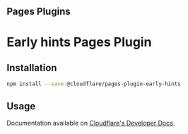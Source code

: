 ## Pages Plugins

# Early hints Pages Plugin

## Installation

```sh
npm install --save @cloudflare/pages-plugin-early-hints
```

## Usage

Documentation available on [Cloudflare's Developer Docs](https://developers.cloudflare.com/pages/platform/early-hints/).
